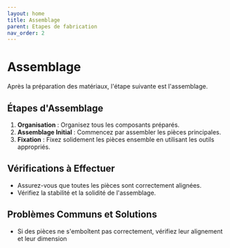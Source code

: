 ```yaml
---
layout: home
title: Assemblage
parent: Etapes de fabrication
nav_order: 2
---
```


# Assemblage

Après la préparation des matériaux, l'étape suivante est l'assemblage.

## Étapes d'Assemblage

1. **Organisation** : Organisez tous les composants préparés.
2. **Assemblage Initial** : Commencez par assembler les pièces principales.
3. **Fixation** : Fixez solidement les pièces ensemble en utilisant les outils appropriés.

## Vérifications à Effectuer

- Assurez-vous que toutes les pièces sont correctement alignées.
- Vérifiez la stabilité et la solidité de l'assemblage.

## Problèmes Communs et Solutions

- Si des pièces ne s'emboîtent pas correctement, vérifiez leur alignement et leur dimension
